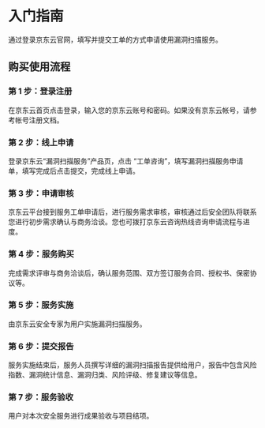 # 入门指南
通过登录京东云官网，填写并提交工单的方式申请使用漏洞扫描服务。 

## 购买使用流程

### 第 1 步：登录注册
在京东云首页点击登录，输入您的京东云账号和密码。如果没有京东云帐号，请参考帐号注册文档。

### 第 2 步：线上申请
登录京东云“漏洞扫描服务”产品页，点击 “工单咨询”，填写漏洞扫描服务申请单，填写完成后点击提交，完成线上申请。

### 第 3 步：申请审核
京东云平台接到服务工单申请后，进行服务需求审核，审核通过后安全团队将联系您进行初步需求确认与商务洽谈。您也可拨打京东云咨询热线咨询申请流程与进度。

### 第 4 步：服务购买
完成需求评审与商务洽谈后，确认服务范围、双方签订服务合同、授权书、保密协议等。

### 第 5 步：服务实施
由京东云安全专家为用户实施漏洞扫描服务。

### 第 6 步：提交报告
服务实施结束后，服务人员撰写详细的漏洞扫描报告提供给用户，报告中包含风险指数、漏洞统计信息、漏洞归类、风险评级、修复建议等信息。

### 第 7 步：服务验收
用户对本次安全服务进行成果验收与项目结项。
